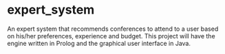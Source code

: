 # expert_system
An expert system that recommends conferences to attend to a user based on his/her preferences, experience and budget.
This project will have the engine written in Prolog and the graphical user interface in Java.
